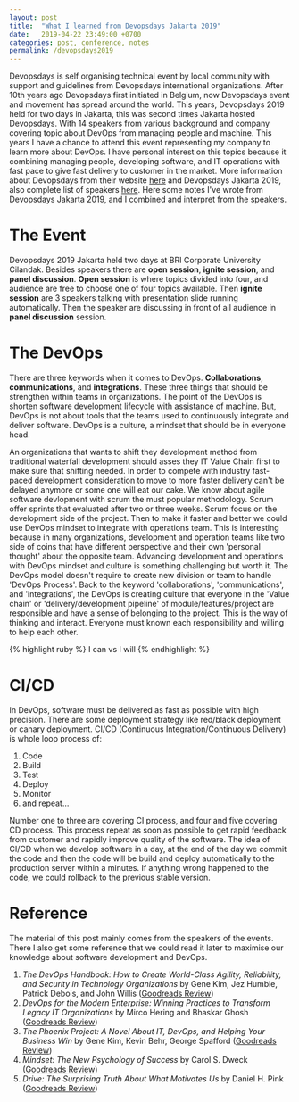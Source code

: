 ```yaml
---
layout: post
title:  "What I learned from Devopsdays Jakarta 2019"
date:   2019-04-22 23:49:00 +0700
categories: post, conference, notes
permalink: /devopsdays2019
---
```



Devopsdays is self organising technical event by local community with support and guidelines from Devopsdays international organizations. After 10th years ago Devopsdays first initiated in Belgium, now Devopsdays event and movement has spread around the world. This years, Devopsdays 2019 held for two days in Jakarta, this was second times Jakarta hosted Devopsdays. With 14 speakers from various background and company covering topic about DevOps from managing people and machine. This years I have a chance to attend this event representing my company to learn more about DevOps. I have personal interest on this topics because it combining managing people, developing software, and IT operations with fast pace to give fast delivery to customer in the market. More information about Devopsdays from their website [here][devopsdays] and Devopsdays Jakarta 2019, also complete list of speakers [here][devopsdays-jakarta]. Here some notes I've wrote from Devopsdays Jakarta 2019, and I combined and interpret from the speakers.

<h1>The Event</h1> 
Devopsdays 2019 Jakarta held two days at BRI Corporate University Cilandak. Besides speakers there are <b>open session</b>, <b>ignite session</b>, and <b>panel discussion</b>. <b>Open session</b> is where topics divided into four, and audience are free to choose one of four topics available. Then <b>ignite session</b> are 3 speakers talking with presentation slide running automatically. Then the speaker are discussing in front of all audience in <b>panel discussion</b> session. 

<h1>The DevOps</h1>
There are three keywords when it comes to DevOps. <b>Collaborations</b>, <b>communications</b>, and <b>integrations</b>. These three things that should be strengthen within teams in organizations. The point of the DevOps is shorten software development lifecycle with assistance of machine. But, DevOps is not about tools that the teams used to continuously integrate and deliver software. DevOps is a culture, a mindset that should be in everyone head. 

An organizations that wants to shift they development method from traditional waterfall development should asses they IT Value Chain first to make sure that shifting needed. In order to compete with industry fast-paced development consideration to move to more faster delivery can't be delayed anymore or some one will eat our cake. We know about agile software devlopment with scrum the must popular methodology. Scrum offer sprints that evaluated after two or three weeks. Scrum focus on the development side of the project. Then to make it faster and better we could use DevOps mindset to integrate with operations team. This is interesting because in many organizations, development and operation teams like two side of coins that have different perspective and their own 'personal thought' about the opposite team. Advancing development and operations with DevOps mindset and culture is something challenging but worth it. The DevOps model doesn't require to create new division or team to handle 'DevOps Process'. Back to the keyword 'collaborations', 'communications', and 'integrations', the DevOps is creating culture that everyone in the 'Value chain' or 'delivery/development pipeline' of module/features/project are responsible and have a sense of belonging to the project. This is the way of thinking and interact. Everyone must known each responsibility and willing to help each other. 

{% highlight ruby %}
I can vs I will
{% endhighlight %}

<h1>CI/CD</h1>
In DevOps, software must be delivered as fast as possible with high precision. There are some deployment strategy like red/black deployment or canary deployment. CI/CD (Continuous Integration/Continuous Delivery) is whole loop process of:
<ol>
    <li>Code</li>
    <li>Build</li>
    <li>Test</li>
    <li>Deploy</li>
    <li>Monitor</li>
    <li>and repeat...</li>
</ol>
Number one to three are covering CI process, and four and five covering CD process. This process repeat as soon as possible to get rapid feedback from customer and rapidly improve quality of the software. The idea of CI/CD when we develop software in a day, at the end of the day we commit the code and then the code will be build and deploy automatically to the production server within a minutes. If anything wrong happened to the code, we could rollback to the previous stable version.

<!--<h1>Mindset, Habit, Culture, and Leadership</h1>-->

<!-- <h1>Tools</h1> -->

<h1>Reference</h1>
The material of this post mainly comes from the speakers of the events. There I also get some reference that we could read it later to maximise our knowledge about software development and DevOps.

<ol>
    <li><i>The DevOps Handbook: How to Create World-Class Agility, Reliability, and Security in Technology Organizations</i> by Gene Kim, Jez Humble, Patrick Debois, and John Willis (<a href= "https://www.goodreads.com/book/show/26083308-the-devops-handbook">Goodreads Review</a>)</li>
    <li><i>DevOps for the Modern Enterprise: Winning Practices to Transform Legacy IT Organizations </i> by Mirco Hering and Bhaskar Ghosh (<a href= "https://www.goodreads.com/book/show/39097419-devops-for-the-modern-enterprise">Goodreads Review</a>)</li>
    <li><i>The Phoenix Project: A Novel About IT, DevOps, and Helping Your Business Win</i> by Gene Kim, Kevin Behr, George Spafford (<a href= "https://www.goodreads.com/book/show/17255186-the-phoenix-project">Goodreads Review</a>)</li>
    <li><i>Mindset: The New Psychology of Success</i> by Carol S. Dweck (<a href= "https://www.goodreads.com/book/show/40745.Mindset">Goodreads Review</a>)</li>
    <li><i>Drive: The Surprising Truth About What Motivates Us</i> by Daniel H. Pink (<a href= "https://www.goodreads.com/book/show/12199967-drive">Goodreads Review</a>)</li>
</ol>

[devopsdays]: https://devopsdays.org
[devopsdays-jakarta]: https://www.devopsdays.org/events/2019-jakarta/welcome/
